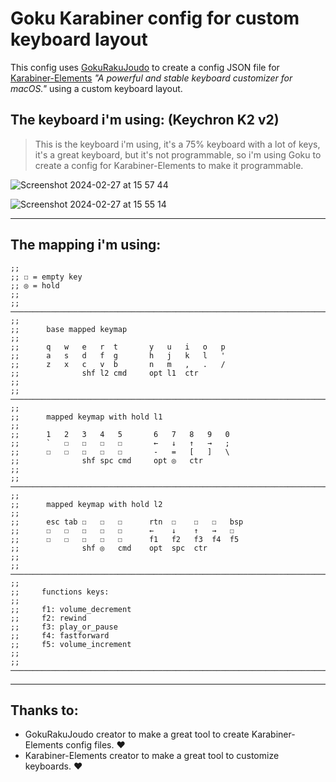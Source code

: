 <!-- TO RUN USE: `export GOKU_EDN_CONFIG_FILE=./karabiner.edn && goku` -->

# Goku Karabiner config for custom keyboard layout

This config uses [GokuRakuJoudo](https://github.com/yqrashawn/GokuRakuJoudo) to create a config JSON file for [Karabiner-Elements](https://github.com/pqrs-org/Karabiner-Elements) *"A powerful and stable keyboard customizer for macOS."* using a custom keyboard layout.

## The keyboard i'm using: (Keychron K2 v2)
>
> This is the keyboard i'm using, it's a 75% keyboard with a lot of keys, it's a great keyboard, but it's not programmable, so i'm using Goku to create a config for Karabiner-Elements to make it programmable.
>
![Screenshot 2024-02-27 at 15 57 44](https://github.com/sturmenta/goku-karabiner-my-config/assets/30802967/60f70448-9c91-41e0-95c4-cbf05fcf1c68)

![Screenshot 2024-02-27 at 15 55 14](https://github.com/sturmenta/goku-karabiner-my-config/assets/30802967/698dfe67-6d88-41d2-a6d3-c5043dce22ce)



---
## The mapping i'm using:

```edn
;;
;; ☐ = empty key
;; ◎ = hold
;;
;; ─────────────────────────────────────────────────────────────────────────────
;;
;;      base mapped keymap
;;
;;      q   w   e   r  t       y   u   i   o   p
;;      a   s   d   f  g       h   j   k   l   '
;;      z   x   c   v  b       n   m   ,   .   /
;;              shf l2 cmd     opt l1  ctr
;;
;; ─────────────────────────────────────────────────────────────────────────────
;;
;;      mapped keymap with hold l1
;;
;;      1   2   3   4   5       6   7   8   9   0
;;      `   ☐   ☐   ☐   ☐       ←   ↓   ↑   →   ;
;;      ☐   ☐   ☐   ☐   ☐       -   =   [   ]   \
;;              shf spc cmd     opt ◎   ctr
;;
;; ─────────────────────────────────────────────────────────────────────────────
;;
;;      mapped keymap with hold l2
;;
;;      esc tab ☐   ☐   ☐      rtn  ☐    ☐   ☐   bsp
;;      ☐   ☐   ☐   ☐   ☐      ←    ↓    ↑   →   ☐
;;      ☐   ☐   ☐   ☐   ☐      f1   f2   f3  f4  f5
;;              shf ◎   cmd    opt  spc  ctr
;;
;; ─────────────────────────────────────────────────────────────────────────────
;;
;;     functions keys:
;;
;;     f1: volume_decrement
;;     f2: rewind
;;     f3: play_or_pause
;;     f4: fastforward
;;     f5: volume_increment
;;
;; ─────────────────────────────────────────────────────────────────────────────
```

<!--

;; ─────────────────────────────────────────────────────────────────────────────
;;
;;      correct words for karabiner
;;
;;      - -> hyphen
;;      = -> equal_sign
;;      [ -> open_bracket
;;      ; -> semicolon
;;      ' -> quote
;;      , -> comma
;;      . -> period
;;      / -> slash
;;      esc -> escape
;;      spc -> spacebar
;;      tab -> tab
;;      rtn -> return_or_enter
;;      bsp -> delete_or_backspace
;;      shf -> left_shift
;;
;; ─────────────────────────────────────────────────────────────────────────────

-->

---

## Thanks to:

- GokuRakuJoudo creator to make a great tool to create Karabiner-Elements config files. ❤️
- Karabiner-Elements creator to make a great tool to customize keyboards. ❤️
